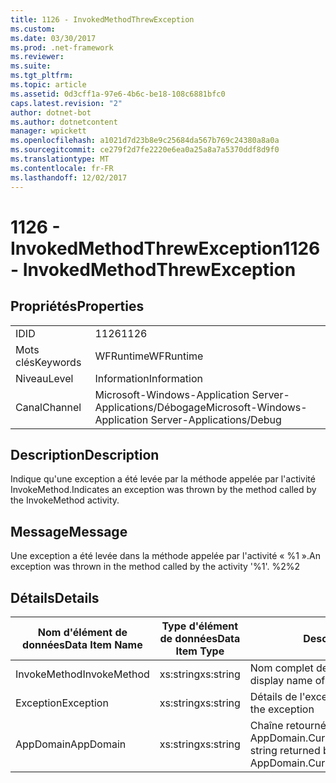 ```yaml
---
title: 1126 - InvokedMethodThrewException
ms.custom: 
ms.date: 03/30/2017
ms.prod: .net-framework
ms.reviewer: 
ms.suite: 
ms.tgt_pltfrm: 
ms.topic: article
ms.assetid: 0d3cff1a-97e6-4b6c-be18-108c6881bfc0
caps.latest.revision: "2"
author: dotnet-bot
ms.author: dotnetcontent
manager: wpickett
ms.openlocfilehash: a1021d7d23b8e9c25684da567b769c24380a8a0a
ms.sourcegitcommit: ce279f2d7fe2220e6ea0a25a8a7a5370ddf8d9f0
ms.translationtype: MT
ms.contentlocale: fr-FR
ms.lasthandoff: 12/02/2017
---
```

# <a name="1126---invokedmethodthrewexception"></a><span data-ttu-id="d91ea-102">1126 - InvokedMethodThrewException</span><span class="sxs-lookup"><span data-stu-id="d91ea-102">1126 - InvokedMethodThrewException</span></span>
## <a name="properties"></a><span data-ttu-id="d91ea-103">Propriétés</span><span class="sxs-lookup"><span data-stu-id="d91ea-103">Properties</span></span>  
  
|||  
|-|-|  
|<span data-ttu-id="d91ea-104">ID</span><span class="sxs-lookup"><span data-stu-id="d91ea-104">ID</span></span>|<span data-ttu-id="d91ea-105">1126</span><span class="sxs-lookup"><span data-stu-id="d91ea-105">1126</span></span>|  
|<span data-ttu-id="d91ea-106">Mots clés</span><span class="sxs-lookup"><span data-stu-id="d91ea-106">Keywords</span></span>|<span data-ttu-id="d91ea-107">WFRuntime</span><span class="sxs-lookup"><span data-stu-id="d91ea-107">WFRuntime</span></span>|  
|<span data-ttu-id="d91ea-108">Niveau</span><span class="sxs-lookup"><span data-stu-id="d91ea-108">Level</span></span>|<span data-ttu-id="d91ea-109">Information</span><span class="sxs-lookup"><span data-stu-id="d91ea-109">Information</span></span>|  
|<span data-ttu-id="d91ea-110">Canal</span><span class="sxs-lookup"><span data-stu-id="d91ea-110">Channel</span></span>|<span data-ttu-id="d91ea-111">Microsoft-Windows-Application Server-Applications/Débogage</span><span class="sxs-lookup"><span data-stu-id="d91ea-111">Microsoft-Windows-Application Server-Applications/Debug</span></span>|  
  
## <a name="description"></a><span data-ttu-id="d91ea-112">Description</span><span class="sxs-lookup"><span data-stu-id="d91ea-112">Description</span></span>  
 <span data-ttu-id="d91ea-113">Indique qu'une exception a été levée par la méthode appelée par l'activité InvokeMethod.</span><span class="sxs-lookup"><span data-stu-id="d91ea-113">Indicates an exception was thrown by the method called by the InvokeMethod activity.</span></span>  
  
## <a name="message"></a><span data-ttu-id="d91ea-114">Message</span><span class="sxs-lookup"><span data-stu-id="d91ea-114">Message</span></span>  
 <span data-ttu-id="d91ea-115">Une exception a été levée dans la méthode appelée par l'activité « %1 ».</span><span class="sxs-lookup"><span data-stu-id="d91ea-115">An exception was thrown in the method called by the activity '%1'.</span></span> <span data-ttu-id="d91ea-116">%2</span><span class="sxs-lookup"><span data-stu-id="d91ea-116">%2</span></span>  
  
## <a name="details"></a><span data-ttu-id="d91ea-117">Détails</span><span class="sxs-lookup"><span data-stu-id="d91ea-117">Details</span></span>  
  
|<span data-ttu-id="d91ea-118">Nom d'élément de données</span><span class="sxs-lookup"><span data-stu-id="d91ea-118">Data Item Name</span></span>|<span data-ttu-id="d91ea-119">Type d'élément de données</span><span class="sxs-lookup"><span data-stu-id="d91ea-119">Data Item Type</span></span>|<span data-ttu-id="d91ea-120">Description</span><span class="sxs-lookup"><span data-stu-id="d91ea-120">Description</span></span>|  
|--------------------|--------------------|-----------------|  
|<span data-ttu-id="d91ea-121">InvokeMethod</span><span class="sxs-lookup"><span data-stu-id="d91ea-121">InvokeMethod</span></span>|<span data-ttu-id="d91ea-122">xs:string</span><span class="sxs-lookup"><span data-stu-id="d91ea-122">xs:string</span></span>|<span data-ttu-id="d91ea-123">Nom complet de l'activité InvokeMethod.</span><span class="sxs-lookup"><span data-stu-id="d91ea-123">The display name of the InvokeMethod activity.</span></span>|  
|<span data-ttu-id="d91ea-124">Exception</span><span class="sxs-lookup"><span data-stu-id="d91ea-124">Exception</span></span>|<span data-ttu-id="d91ea-125">xs:string</span><span class="sxs-lookup"><span data-stu-id="d91ea-125">xs:string</span></span>|<span data-ttu-id="d91ea-126">Détails de l'exception</span><span class="sxs-lookup"><span data-stu-id="d91ea-126">The exception details for the exception</span></span>|  
|<span data-ttu-id="d91ea-127">AppDomain</span><span class="sxs-lookup"><span data-stu-id="d91ea-127">AppDomain</span></span>|<span data-ttu-id="d91ea-128">xs:string</span><span class="sxs-lookup"><span data-stu-id="d91ea-128">xs:string</span></span>|<span data-ttu-id="d91ea-129">Chaîne retournée par AppDomain.CurrentDomain.FriendlyName.</span><span class="sxs-lookup"><span data-stu-id="d91ea-129">The string returned by AppDomain.CurrentDomain.FriendlyName.</span></span>|
